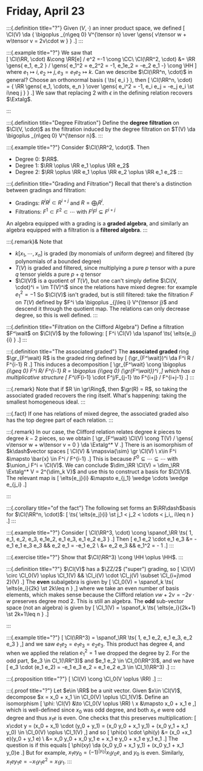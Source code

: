# Friday, April 23

:::{.definition title="?"}
Given $(V, \cdot)$ an inner product space, we defined
\[
\Cl(V) \da { \bigoplus _{n\geq 0} V^{\tensor n} \over \gens{ v\tensor w + w\tensor v = 2v\cdot w } }
.\]
:::

:::{.example title="?"}
We saw that \
\[
\Cl(\RR, \cdot) 
&\cong \RR[e] / e^2 
=-1 \cong \CC\\
\Cl(\RR^2, \cdot) 
&= \RR \gens{ e_1, e_2 } / \gens{ e_1^2 = e_2^2 = -1, e_1e_2 = -e_2 e_1 -} \cong \HH
\]
where $e_1\mapsto i, e_2\mapsto j, e_3 = e_1 e_2 \mapsto k$.
Can we describe $\Cl(\RR^n, \cdot)$ in general?
Choose an orthonormal basis \( \ts{ e_i } \), then 
\[
\Cl(\RR^n, \cdot) = { \RR \gens{ e_1, \cdots, e_n } \over \gens{ e_i^2 = -1, e_i e_j = -e_j e_i \st i\neq j } }
.\]
We saw that replacing $2$ with $\epsilon$ in the defining relation recovers $\Extalg$.

:::

:::{.definition title="Degree Filtration"}
Define the **degree filtration** on $\Cl(V, \cdot)$ as the filtration induced by the degree filtration on $T(V) \da \bigoplus _{n\geq 0} V^{\tensor n}$.
:::

:::{.example title="?"}
Consider $\Cl(\RR^2, \cdot)$. 
Then

- Degree 0: $\RR$.
- Degree 1: $\RR \oplus \RR e_1 \oplus \RR e_2$
- Degree 2: $\RR \oplus \RR e_1 \oplus \RR e_2 \oplus \RR e_1 e_2$
:::

:::{.definition title="Grading and Filtration"}
Recall that there's a distinction between gradings and filtration:

- Gradings: $R^i R^j \subset R^{i+j}$ and $R = \bigoplus_i R^i$.
- Filtrations: $F^1 \subset F^2 \subset \cdots$ with $F^i F^j \subseteq F^{i+j}$

An algebra equipped with a grading is a **graded algebra**, and similarly an algebra equipped with a filtration is a **filtered algebra**.
:::

:::{.remark}&
Note that 

- $k[x_1, \cdots, x_n]$ is graded (by monomials of uniform degree) and filtered (by polynomials of a bounded degree)
- $T(V)$ is graded and filtered, since multiplying a pure $p$ tensor with a pure $q$ tensor yields a pure $p+q$ tensor
- $\Cl(V)$ is a quotient of $T(V)$, but one can't simply define $\Cl(V, \cdot)^i = \im T(V)^i$ since the relations have mixed degree: for example $e_1^2 = -1$
  So $\Cl(V)$ isn't graded, but is still filtered: take the filtration $F$ on $T(V)$ defined by $F^i \da \bigoplus _{j\leq  i} V^{\tensor j}$ and descend it through the quotient map.
  The relations can only decrease degree, so this is well defined.
:::

:::{.definition title="Filtration on the Clifford Algebra"}
Define a filtration $F^\wait$ on $\Cl(V)$ by the following:
\[
F^i \Cl(V) \da \spanof \ts{ \elts{e_j}{i} } 
.\]
:::

:::{.definition title="The associated graded"}
The **associated graded** ring $\gr_{F^\wait} R$ is the graded ring defined by 
\[
(\gr_{F^\wait})^i \da F^i R / F^{i-1} R
.\]
This induces a decomposition
\[
\gr_{F^\wait} \cong \bigoplus _{i\geq 0} F^i R/ F^{i-1} R = \bigoplus _{i\geq 0} (\gr_{F^\wait})^i
,\]
which has a multiplicative structure
\[
F^i/F_{i-1} \cdot F^j/F_{j-1} \to F^{i+j} / F^{i+j-1}
.\]
:::

:::{.remark}
Note that if $R \in \gr\Ring$, then $\gr(R) = R$, so taking the associated graded recovers the ring itself.
What's happening: taking the smallest homogeneous ideal.
:::

:::{.fact}
If one has relations of mixed degree, the associated graded also has the top degree part of each relation.
:::

:::{.remark}
In our case, the Clifford relation relates degree $k$ pieces to degree $k-2$ pieces, so we obtain
\[
\gr_{F^\wait} \Cl(V) \cong T(V) / \gens{ v\tensor w + w\tensor v = 0 } \da \Extalg^* V
.\]
There is an isomorphism of $k\dash$vector spaces
\[
\Cl(V) & \mapsvia{\sim} \gr \Cl(V) \\
x\in F^i &\mapsto \bar{x} \in F^i / F^{i-1}
.\]
This is because $F^0 \subseteq \cdots \subseteq \cdots$ with $\union_i F^i = \Cl(V)$.
We can conclude $\dim_\RR \Cl(V) = \dim_\RR \Extalg^* V = 2^{\dim_k V}$ and use this to construct a basis for $\Cl(V)$.
The relevant map is 
\[
\elts{e_j}{i} &\mapsto e_{j_1} \wedge \cdots \wedge e_{j_i}
.\]

:::

:::{.corollary title="of the fact"}
The following set forms an $\RR\dash$basis for $\Cl(\RR^n, \cdot)$:
\[
\ts{ \elts{e_j}{i} \st j_1 < j_2 < \cdots < j_i,\, i\leq n } 
.\]
:::

:::{.example title="?"}
Consider
\[
\Cl(\RR^3, \cdot) \cong \spanof_\RR \ts{ 1, e_1, e_2, e_3, e_1e_2, e_1 e_3, e_1 e_2 e_3 } 
.\]
Then
\[
e_1 e_2 \cdot e_1 e_3 
&= -e_1 e_1 e_3 e_3 
  && e_2 e_1 = -e_1 e_2 \\
&= e_2 e_3 
  && e_1^2 = - 1
.\]
:::

:::{.exercise title="?"}
Show that $\Cl(\RR^3) \cong \HH \oplus \HH$.
:::

:::{.definition title="?"}
$\Cl(V)$ has a $\ZZ/2$ ("super") grading, so
\[
\Cl(V) \circ \Cl_0(V) \oplus \Cl_1(V) && \Cl_i(V) \cdot \Cl_j(V) \subset \Cl_{i+j\mod 2}(V)
.\]
The **even** subalgebra is given by 
\[
\Cl_0(V) = \spanof_k \ts{ \elts{e_i}{2k} \st 2k\leq n } 
,\]
where we take an even number of basis elements, which makes sense because the Clifford relation $vw + 2v = -2v\cdot w$ preserves degree mod 2.
This is still an algebra.
The **odd** sub-vector space (not an algebra) is given by
\[
\Cl_1(V) = \spanof_k \ts{ \elts{e_i}{2k+1} \st 2k+1\leq n } 
.\]

:::

:::{.example title="?"}
\[
\Cl(\RR^3) = \spanof_\RR \ts{ 1, e_1 e_2, e_1 e_3, e_2 e_3 } 
,\]
and we saw $e_1 e_2 = e_1 e_3 = e_2 e_3$.
This product has degree 4, and when we applied the relation $e_1^2=1$ we dropped the degree by 2.
For the odd part, $e_3 \in Cl_1(\RR^3)$ and $e_1 e_2 \in \Cl_0(\RR^3)$, and we have
\[
e_3 \cdot (e_1 e_2) = -e_1 e_3 e_2 = e_1 e_2 e_3 \in \Cl_1(\RR^3)
.\]
:::

:::{.proposition title="?"}
\[
\Cl(V) \cong \Cl_0(V \oplus \RR)
.\]
:::

:::{.proof title="?"}
Let $e\in \RR$ be a unit vector.
Given $x\in \Cl(V)$, decompose $x = x_0 + x_1 \in \Cl_0(V) \oplus \Cl_1(V)$.
Define an isomorphism
\[
\phi: \Cl(V) &\to \Cl_0(V \oplus \RR) \\
x &\mapsto x_0 + x_1 e
,\]
which is well-defined since $x_0$ was odd degree, and both $x_1, e$ were odd degree and thus $x_1 e$ is even.
One checks that this preserves multiplication:
\[
x\cdot y = (x_0 + x_1) \cdot (y_0 + y_1) = (x_0 y_0 + x_1 y_1) + (x_0 y_1 + x_1 y_0) \in \Cl_0(V) \oplus \Cl_1(V)
,\]
and so
\[
\phi(x) \cdot \phi(y) 
&= (x_0 +x_1 e)(y_0 + y_1 e) \\
&= x_0 y_0 + x_0 y_1 e + x_1 e y_0 + x_1 e y_1 e_1
.\]
The question is if this equals
\[
\phi(xy) \da (x_0 y_0 + x_1 y_1) + (x_0 y_1 + x_1 y_0)e
.\]
But for example, $x_1 e y_0 = (-1)^{|y_0|} x_1 y_0 e$, and $y_0$ is even.
Similarly, $x_1 e y_1 e = -x_1 y_1 e^2 = x_1 y_1$.
:::

